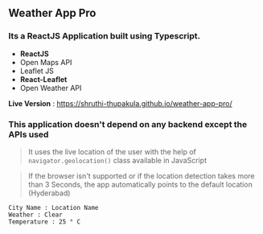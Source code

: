 ## Weather App Pro

### Its a **ReactJS** Application built using **Typescript**.

- **ReactJS**
- Open Maps API
- Leaflet JS
- **React-Leaflet**
- Open Weather API

**Live Version** : https://shruthi-thupakula.github.io/weather-app-pro/

### This application doesn't depend on any backend except the APIs used

> It uses the live location of the user with the help of `navigator.geolocation()` class available in JavaScript

> If the browser isn't supported or if the location detection takes more than 3 Seconds, the app automatically points to the default location (Hyderabad)

```
City Name : Location Name
Weather : Clear
Temperature : 25 ° C
```

